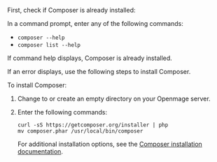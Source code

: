 First, check  if Composer is already installed: 

In a command prompt, enter any of the following commands:

*	`composer --help`
*	`composer list --help`

If command help displays, Composer is already installed.

If an error displays, use the following steps to install Composer.

To install Composer:

1.	Change to or create an empty directory on your Openmage server.

2.	Enter the following commands:

		curl -sS https://getcomposer.org/installer | php
		mv composer.phar /usr/local/bin/composer

	For additional installation options, see the [Composer installation documentation](https://getcomposer.org/download/).
